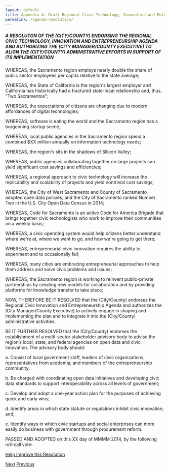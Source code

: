 ```yaml
---
layout: default
title: Appendix A. Draft Regional Civic Technology, Innovation and Entrepreneurship Agenda Resolution
permalink: /agenda-resolution/
---
```


##### A RESOLUTON OF THE (CITY/COUNTY) ENDORSING THE REGIONAL CIVIC TECHNOLOGY, INNOVATION AND ENTREPRENEURSHIP AGENDA AND AUTHORIZING THE (CITY MANAGER/COUNTY EXECUTIVE) TO ALIGN THE (CITY/COUNTY) ADMINISTRATIVE EFFORTS IN SUPPORT OF ITS IMPLEMENTATION

WHEREAS, the Sacramento region employs nearly double the share of public sector employees per capita relative to the state average;

WHEREAS, the State of California is the region's largest employer and California has historically had a fractured state-local relationship and, thus, "Two Sacramentos";

WHEREAS, the expectations of citizens are changing due to modern affordances of digital technologies;

WHEREAS, software is eating the world and the Sacramento region has a burgeoning startup scene;

WHEREAS, local public agencies in the Sacramento region spend a combined $XX million annually on information technology needs;

WHEREAS, the region's sits in the shadows of Silicon Valley;

WHEREAS, public agencies collaborating together on large projects can yield significant cost savings and efficiencies;

WHEREAS, a regional approach to civic technology will increase the replicability and scalability of projects and yield nontrivial cost savings;

WHEREAS, the City of West Sacramento and County of Sacramento adopted open data policies, and the City of Sacramento ranked Number Two in the U.S. City Open Data Census in 2014;

WHEREAS, Code for Sacramento is an active Code for America Brigade that brings together civic technologists who work to improve their communities on a weekly basis;

WHEREAS, a civic operating system would help citizens better understand where we're at, where we want to go, and how we're going to get there;

WHEREAS, entrepreneurial civic innovation requires the ability to experiment and to occasionally fail;

WHEREAS, many cities are embracing entrepreneurial approaches to help them address and solve civic problems and issues;

WHEREAS, the Sacramento region is working to reinvent public-private partnerships by creating new models for collaboration and by providing platforms for knowledge transfer to take place;

NOW, THEREFORE BE IT RESOLVED that the (City/County) endorses the Regional Civic Innovation and Entrepreneurship Agenda and authorizes the (City Manager/County Executive) to actively engage in shaping and implementing the plan and to integrate it into the (City/County) administrative activities.

BE IT FURTHER RESOLVED that the (City/County) endorses the establishment of a multi-sector stakeholder advisory body to advise the region’s local, state, and federal agencies on open data and civic innovation. The advisory body should:

a. Consist of local government staff, leaders of civic organizations, representatives from academia, and members of the entrepreneurship community;

b. Be charged with coordinating open data initiatives and developing civic data standards to support interoperability across all levels of government;

c. Develop and adopt a one-year action plan for the purposes of achieving quick and early wins;

d. Identify areas in which state statute or regulations inhibit civic innovation; and,

e. Identify ways in which civic startups and social enterprises can more easily do business with government through procurement reform.

PASSED AND ADOPTED on this XX day of MMMM 2014, by the following roll-call vote:

<a href="https://github.com/publicinnovation/whitepaper/issues" class="btn btn-success btn-lg btn-block">Help Improve this Resolution</a>

<a href="/innovative-jurisdiction-framework" class="btn btn-default btn-lg pull-right" id="printhide">Next</a>
<a href="/recommendations" class="btn btn-default btn-lg pull-left" id="printhide">Previous</a>
